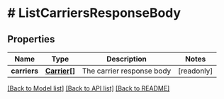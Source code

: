 # # ListCarriersResponseBody

## Properties

Name | Type | Description | Notes
------------ | ------------- | ------------- | -------------
**carriers** | [**Carrier[]**](Carrier.md) | The carrier response body | [readonly] 

[[Back to Model list]](../../README.md#documentation-for-models) [[Back to API list]](../../README.md#documentation-for-api-endpoints) [[Back to README]](../../README.md)



